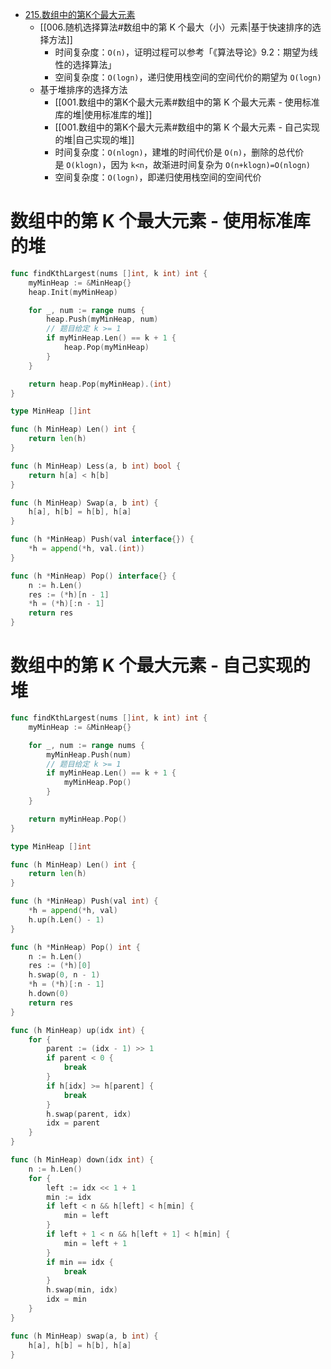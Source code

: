 - [215.数组中的第K个最大元素](https://leetcode.cn/problems/kth-largest-element-in-an-array/)
	- [[006.随机选择算法#数组中的第 K 个最大（小）元素|基于快速排序的选择方法]]
		- 时间复杂度：`O(n)`，证明过程可以参考「《算法导论》9.2：期望为线性的选择算法」
		- 空间复杂度：`O(log⁡n)`，递归使用栈空间的空间代价的期望为 `O(log⁡n)`
	- 基于堆排序的选择方法
		- [[001.数组中的第K个最大元素#数组中的第 K 个最大元素 - 使用标准库的堆|使用标准库的堆]]
		- [[001.数组中的第K个最大元素#数组中的第 K 个最大元素 - 自己实现的堆|自己实现的堆]]
		- 时间复杂度：`O(nlog⁡n)`，建堆的时间代价是 `O(n)`，删除的总代价是 `O(klog⁡n)`，因为 `k<n`，故渐进时间复杂为 `O(n+klog⁡n)=O(nlog⁡n)`
		- 空间复杂度：`O(log⁡n)`，即递归使用栈空间的空间代价

# 数组中的第 K 个最大元素 - 使用标准库的堆

```go
func findKthLargest(nums []int, k int) int {
	myMinHeap := &MinHeap{}
	heap.Init(myMinHeap)

	for _, num := range nums {
		heap.Push(myMinHeap, num)
		// 题目给定 k >= 1
		if myMinHeap.Len() == k + 1 {
			heap.Pop(myMinHeap)
		}
	}

	return heap.Pop(myMinHeap).(int)
}

type MinHeap []int

func (h MinHeap) Len() int {
	return len(h)
}

func (h MinHeap) Less(a, b int) bool {
	return h[a] < h[b]
}

func (h MinHeap) Swap(a, b int) {
	h[a], h[b] = h[b], h[a]
}

func (h *MinHeap) Push(val interface{}) {
	*h = append(*h, val.(int))
}

func (h *MinHeap) Pop() interface{} {
	n := h.Len()
	res := (*h)[n - 1]
	*h = (*h)[:n - 1]
	return res
}
```

# 数组中的第 K 个最大元素 - 自己实现的堆

```go
func findKthLargest(nums []int, k int) int {
	myMinHeap := &MinHeap{}

	for _, num := range nums {
		myMinHeap.Push(num)
		// 题目给定 k >= 1
		if myMinHeap.Len() == k + 1 {
			myMinHeap.Pop()
		}
	}

	return myMinHeap.Pop()
}

type MinHeap []int

func (h MinHeap) Len() int {
	return len(h)
}

func (h *MinHeap) Push(val int) {
	*h = append(*h, val)
	h.up(h.Len() - 1)
}

func (h *MinHeap) Pop() int {
	n := h.Len()
	res := (*h)[0]
	h.swap(0, n - 1)
	*h = (*h)[:n - 1]
	h.down(0)
	return res
}

func (h MinHeap) up(idx int) {
	for {
		parent := (idx - 1) >> 1
		if parent < 0 {
			break
		}
		if h[idx] >= h[parent] {
			break
		}
		h.swap(parent, idx)
		idx = parent
	}
}

func (h MinHeap) down(idx int) {
	n := h.Len()
	for {
		left := idx << 1 + 1
		min := idx
		if left < n && h[left] < h[min] {
			min = left
		}
		if left + 1 < n && h[left + 1] < h[min] {
			min = left + 1
		}
		if min == idx {
			break
		}
		h.swap(min, idx)
		idx = min
	}
}

func (h MinHeap) swap(a, b int) {
	h[a], h[b] = h[b], h[a]
}
```
